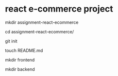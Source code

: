 # react e-commerce project

mkdir assignment-react-ecommerce<br/>

cd assignment-react-ecommerce/<br/>

git init<br/>

touch README.md<br/>

mkdir frontend<br/>

mkdir backend<br/>